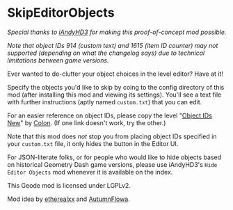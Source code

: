 # SkipEditorObjects

*Special thanks to [iAndyHD3](user:1688850) for making this proof-of-concept mod possible.*

<cy>*Note that object IDs 914 (custom text) and 1615 (item ID counter) may not supported (depending on what the changelog says) due to technical limitations between game versions.*</c>

Ever wanted to de-clutter your object choices in the level editor? Have at it!

Specify the objects you'd like to skip by coing to the config directory of this mod (after installing this mod and viewing its settings). You'll see a text file with further instructions (aptly named `custom.txt`) that you can edit.

For an easier reference on object IDs, please copy the level "[Object IDs New](level:99784974)" by [Colon](user:106255). (If one link doesn't work, try the other.)

Note that this mod does *not* stop you from placing object IDs specified in your `custom.txt` file, it only hides the button in the Editor UI.

For JSON-literate folks, or for people who would like to hide objects based on historical Geometry Dash game versions, please use iAndyHD3's `Hide Editor Objects` mod whenever it is available on the index.

This Geode mod is licensed under LGPLv2.

Mod idea by [etherealxx](https://twitter.com/mjwathon) and [AutumnFlowa](https://twitter.com/AutumnFlowa).
